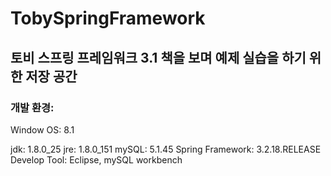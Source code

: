# TobySpringFramework

## 토비 스프링 프레임워크 3.1 책을 보며 예제 실습을 하기 위한 저장 공간

### 개발 환경:
Window OS: 8.1

jdk: 1.8.0_25
jre: 1.8.0_151
mySQL: 5.1.45
Spring Framework: 3.2.18.RELEASE
Develop Tool: Eclipse, mySQL workbench
